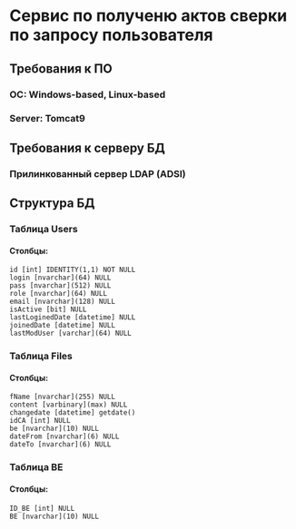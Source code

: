 # Сервис по полученю актов сверки по запросу пользователя

## Требования к ПО
### ОС: Windows-based, Linux-based
### Server: Tomcat9

## Требования к серверу БД
### Прилинкованный сервер LDAP (ADSI)

## Структура БД
### Таблица Users
#### Столбцы: 
	id [int] IDENTITY(1,1) NOT NULL
	login [nvarchar](64) NULL
	pass [nvarchar](512) NULL
	role [nvarchar](64) NULL
	email [nvarchar](128) NULL
	isActive [bit] NULL
	lastLoginedDate [datetime] NULL
	joinedDate [datetime] NULL
	lastModUser [varchar](64) NULL
	
### Таблица Files
#### Столбцы:
	fName [nvarchar](255) NULL
	content [varbinary](max) NULL
	changedate [datetime] getdate()
	idCA [int] NULL
	be [nvarchar](10) NULL
	dateFrom [nvarchar](6) NULL
	dateTo [nvarchar](6) NULL
	
### Таблица BE
#### Столбцы:
	ID_BE [int] NULL
	BE [nvarchar](10) NULL